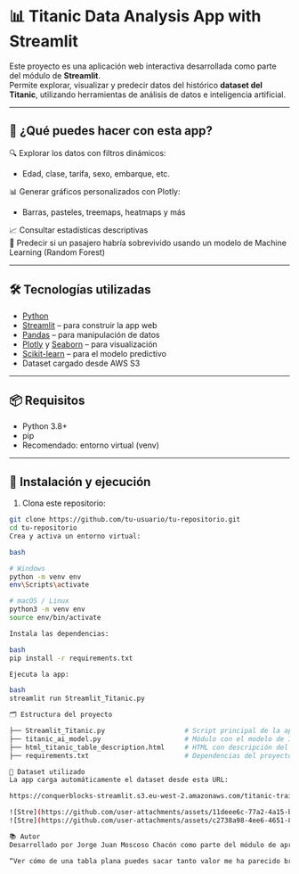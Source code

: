 # 📊 Titanic Data Analysis App with Streamlit

Este proyecto es una aplicación web interactiva desarrollada como parte del módulo de **Streamlit**.  
Permite explorar, visualizar y predecir datos del histórico **dataset del Titanic**, utilizando herramientas de análisis de datos e inteligencia artificial.

---

## 🚀 ¿Qué puedes hacer con esta app?

🔍 Explorar los datos con filtros dinámicos:  
- Edad, clase, tarifa, sexo, embarque, etc.

📊 Generar gráficos personalizados con Plotly:  
- Barras, pasteles, treemaps, heatmaps y más

📈 Consultar estadísticas descriptivas  
🧠 Predecir si un pasajero habría sobrevivido usando un modelo de Machine Learning (Random Forest)

---

## 🛠️ Tecnologías utilizadas

- [Python](https://www.python.org/)  
- [Streamlit](https://streamlit.io/) – para construir la app web  
- [Pandas](https://pandas.pydata.org/) – para manipulación de datos  
- [Plotly](https://plotly.com/python/) y [Seaborn](https://seaborn.pydata.org/) – para visualización  
- [Scikit-learn](https://scikit-learn.org/) – para el modelo predictivo  
- Dataset cargado desde AWS S3

---

## 📦 Requisitos

- Python 3.8+
- pip
- Recomendado: entorno virtual (venv)

---

## 🔧 Instalación y ejecución

1. Clona este repositorio:

```bash
git clone https://github.com/tu-usuario/tu-repositorio.git
cd tu-repositorio
Crea y activa un entorno virtual:

bash

# Windows
python -m venv env
env\Scripts\activate

# macOS / Linux
python3 -m venv env
source env/bin/activate

Instala las dependencias:

bash
pip install -r requirements.txt

Ejecuta la app:

bash
streamlit run Streamlit_Titanic.py

🗂 Estructura del proyecto

├── Streamlit_Titanic.py                    # Script principal de la app
├── titanic_ai_model.py                     # Módulo con el modelo de IA
├── html_titanic_table_description.html     # HTML con descripción del dataset
├── requirements.txt                        # Dependencias del proyecto

📁 Dataset utilizado
La app carga automáticamente el dataset desde esta URL:

https://conquerblocks-streamlit.s3.eu-west-2.amazonaws.com/titanic-train.csv

![Stre](https://github.com/user-attachments/assets/11deee6c-77a2-4a15-be20-e2ad7d95d5d7)
![Stre](https://github.com/user-attachments/assets/c2738a98-4ee6-4651-81f5-078d4cad8948)

📚 Autor
Desarrollado por Jorge Juan Moscoso Chacón como parte del módulo de aprendizaje de Streamlit en el Máster de Programación Full Stack de Conquer Block.

“Ver cómo de una tabla plana puedes sacar tanto valor me ha parecido brutal. Y lo visual y entendible que puede hacerse de una aburrida lista de datos es lo que más me ha sorprendido.”

